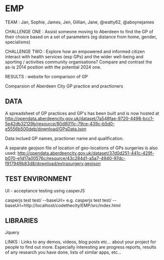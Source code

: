 EMP
===

TEAM : Jan, Sophie, James, Jen, Gillian, Jane, @watty62, @aboynejames

CHALLENGE ONE : Assist someone moving to Aberdeen to find the GP of their choice based on a set of parameters (eg distance from home, gender, specialisms)

CHALLENGE TWO : Explore how an empowered and informed citizen interact with health services (esp GPs) and the wider well-being and sporting / activities community organisations? Compare and contrast the as-is 2014 position with the potential 2024 one.



RESULTS : website for comparison of GP

Comparsion of Aberdeen City GP practice and practioners


DATA
--------
A spreadsheet of GP practices and GP's has been built and is now hosted at
http://opendata.aberdeencity.gov.uk/dataset/7a548fae-9720-4498-bcc1-5e42db32129b/resource/80d8011c-79ce-439c-b5d0-e5556b500deb/download/GPsData.json

Data inclued GP names, practioner name and qualification.

A separate geojson file of location of geo-locations of GPs surgeries is also used:
http://opendata.aberdeencity.gov.uk/dataset/37d0d251-441c-429f-b070-e1d17a00576c/resource/43c284d1-a5a7-4940-97dc-f917949b83d8/download/extrasurgery.geojson

TEST ENVIRONMENT
---------------------------------

UI - acceptance testing using casperJS

casperjs test test/ --baseUrl=          e.g. casperjs test test/ --baseUrl=http://localhost/codethecity/EMP/src/index.html


LIBRARIES
---------------

Jquery


LINKS : Links to any demos, videos, blog posts etc... about your project for people to find out more. Especially interesting are progress reports, results of any research you have done, lists of similar apps, etc...
